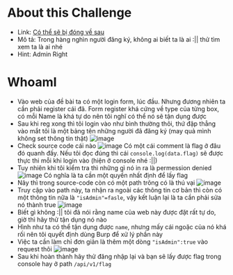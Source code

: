 # About this Challenge
- Link: [Có thể sẽ bị đóng về sau](http://caterpie_c3488068a00808d7281f030ac3433427.ctf.night-wolf.io/index)
- Mô tả: Trong hàng nghìn người đăng ký, không ai biết ta là ai :|| thử tìm xem ta là ai nhé
- Hint: Admin Right
# WhoamI 
- Vào web của đề bài ta có một login form, lúc đầu. Nhưng đương nhiên ta cần phải register cái đã. Form register khá cứng về type của từng box, có mỗi Name là khá tự do nên tôi nghĩ có thể nó sẽ tận dụng được
- Sau khi reg xong thì tôi login vào như bình thường thôi, thứ đập thẳng vào mắt tôi là một bảng tên những người đã đăng ký (may quả mình không set thông tin thật) ![image](https://github.com/Myozz/CTF_WriteUp/assets/94811005/e4884cd9-cedb-47f0-b3b0-2c8683012a07)
- Check source code cái nào ![image](https://github.com/Myozz/CTF_WriteUp/assets/94811005/4df111e9-6980-404a-9800-39d69b7ab639) Có một cái comment là flag ở đâu đó quanh đấy. Nếu tôi đọc đúng thì cái ```console.log(data.flag)``` sẽ được thực thi mỗi khi login vào (hiện ở console nhé :||)
- Tuy nhiên khi tôi kiểm tra thì những gì nó in ra là permession denied ![image](https://github.com/Myozz/CTF_WriteUp/assets/94811005/abe420d2-80ce-4c2c-9e5b-1eb0676989db) Có nghĩa là ta cần một quyền nhất định để lấy flag
- Nãy thì trong source-code còn có một path trông có là thú vại ![image](https://github.com/Myozz/CTF_WriteUp/assets/94811005/ddfff80e-aaa1-49a9-a304-eb035ab710c5)
- Truy cập vào path này, ta nhận ra ngoài các thông tin cơ bản thì còn có một thông tin nữa là ```"isAdmin"=fasle```, vậy kết luận lại là ta cần phải sửa nó thành true ![image](https://github.com/Myozz/CTF_WriteUp/assets/94811005/6ee9b897-f3fe-4310-9ae6-de5d58cfd7f9)
- Biết gì không :|| tôi đã nói rằng name của web này được đặt rất tự do, giờ thì hãy thử tận dụng nó nào
- Hình như ta có thể tận dụng được ```name```, nhưng mấy cái ngoặc của nó khá rối nên tôi quyết định dùng Burp để xử lý phần này
- Việc ta cần làm chỉ đơn giản là thêm một dòng ```"isAdmin":true``` vào request thôi ![image](https://github.com/Myozz/CTF_WriteUp/assets/94811005/40fae53f-e3de-43a4-8722-3e5c4a12dd5e)
- Sau khi hoàn thành hãy thử đăng nhập lại và bạn sẽ lấy được flag trong console hay ở path ```/api/v1/flag```
